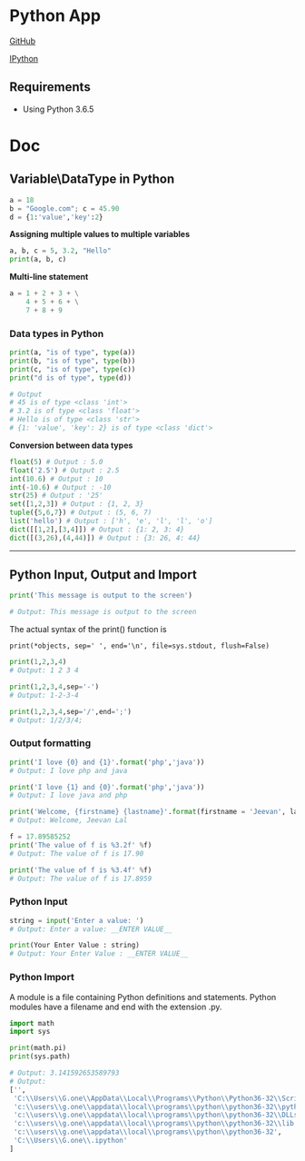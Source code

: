 # Python App
[GitHub](https://github.com/jeevan15498/Python-App)

[IPython](https://ipython.org/install.html)

## Requirements

- Using Python 3.6.5

# Doc

## Variable\DataType in Python

```py
a = 18
b = "Google.com"; c = 45.90
d = {1:'value','key':2}
```

__Assigning multiple values to multiple variables__
```py
a, b, c = 5, 3.2, "Hello"
print(a, b, c)
```

__Multi-line statement__
```py
a = 1 + 2 + 3 + \
    4 + 5 + 6 + \
    7 + 8 + 9
```

### Data types in Python
```py
print(a, "is of type", type(a))
print(b, "is of type", type(b))
print(c, "is of type", type(c))
print("d is of type", type(d))

# Output
# 45 is of type <class 'int'>
# 3.2 is of type <class 'float'>
# Hello is of type <class 'str'>
# {1: 'value', 'key': 2} is of type <class 'dict'>
```

__Conversion between data types__

```py
float(5) # Output : 5.0
float('2.5') # Output : 2.5
int(10.6) # Output : 10
int(-10.6) # Output : -10
str(25) # Output : '25'
set([1,2,3]) # Output : {1, 2, 3}
tuple({5,6,7}) # Output : (5, 6, 7)
list('hello') # Output : ['h', 'e', 'l', 'l', 'o']
dict([[1,2],[3,4]]) # Output : {1: 2, 3: 4}
dict([(3,26),(4,44)]) # Output : {3: 26, 4: 44}
```
---


## Python Input, Output and Import

```py
print('This message is output to the screen')

# Output: This message is output to the screen
```

The actual syntax of the print() function is

```
print(*objects, sep=' ', end='\n', file=sys.stdout, flush=False)
```

```py
print(1,2,3,4)
# Output: 1 2 3 4

print(1,2,3,4,sep='-')
# Output: 1-2-3-4

print(1,2,3,4,sep='/',end=';')
# Output: 1/2/3/4;
```


### Output formatting

```py
print('I love {0} and {1}'.format('php','java'))
# Output: I love php and java

print('I love {1} and {0}'.format('php','java'))
# Output: I love java and php

print('Welcome, {firstname} {lastname}'.format(firstname = 'Jeevan', lastname = 'Lal'))
# Output: Welcome, Jeevan Lal

f = 17.89585252
print('The value of f is %3.2f' %f)
# Output: The value of f is 17.90

print('The value of f is %3.4f' %f)
# Output: The value of f is 17.8959
```


### Python Input

```py
string = input('Enter a value: ')
# Output: Enter a value: __ENTER VALUE__

print(Your Enter Value : string)
# Output: Your Enter Value : __ENTER VALUE__
```

### Python Import

A module is a file containing Python definitions and statements. Python modules have a filename and end with the extension .py.

```py
import math
import sys

print(math.pi)
print(sys.path)

# Output: 3.141592653589793
# Output:
['',
 'C:\\Users\\G.one\\AppData\\Local\\Programs\\Python\\Python36-32\\Scripts\\ipython.exe',
 'c:\\users\\g.one\\appdata\\local\\programs\\python\\python36-32\\python36.zip',
 'c:\\users\\g.one\\appdata\\local\\programs\\python\\python36-32\\DLLs',
 'c:\\users\\g.one\\appdata\\local\\programs\\python\\python36-32\\lib',
 'c:\\users\\g.one\\appdata\\local\\programs\\python\\python36-32',
 'C:\\Users\\G.one\\.ipython'
]
```